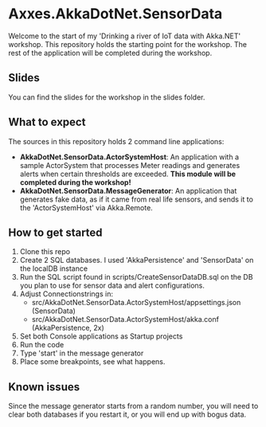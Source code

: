 # Axxes.AkkaDotNet.SensorData

Welcome to the start of my 'Drinking a river of IoT data with Akka.NET' workshop. This repository holds the starting point for the workshop. The rest of the application will be completed during the workshop.

## Slides

You can find the slides for the workshop in the slides folder.

## What to expect

The sources in this repository holds 2 command line applications:
- **AkkaDotNet.SensorData.ActorSystemHost**: An application with a sample ActorSystem that processes Meter readings and generates alerts when certain thresholds are exceeded. **This module will be completed during the workshop!**
- **AkkaDotNet.SensorData.MessageGenerator**: An application that generates fake data, as if it came from real life sensors, and sends it to the 'ActorSystemHost' via Akka.Remote.

## How to get started

1. Clone this repo
2. Create 2 SQL databases. I used 'AkkaPersistence' and 'SensorData' on the localDB instance
3. Run the SQL script found in scripts/CreateSensorDataDB.sql on the DB you plan to use for sensor data and alert configurations.
4. Adjust Connectionstrings in:
    - src/AkkaDotNet.SensorData.ActorSystemHost/appsettings.json (SensorData)
    - src/AkkaDotNet.SensorData.ActorSystemHost/akka.conf (AkkaPersistence, 2x)
5. Set  both Console applications as Startup projects
6. Run the code
7. Type 'start' in the message generator 
8. Place some breakpoints, see what happens.

## Known issues
Since the message generator starts from a random number, you will need to clear both databases if you restart it, or you will end up with bogus data.